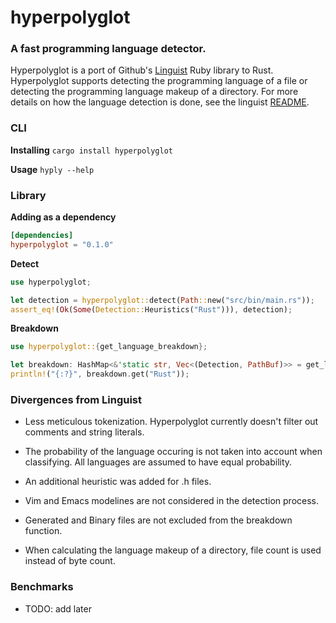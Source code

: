 # hyperpolyglot
### A fast programming language detector.
Hyperpolyglot is a port of Github's [Linguist](https://github.com/github/linguist) Ruby library to Rust. Hyperpolyglot supports detecting the programming language of a file or detecting the programming language makeup of a directory. For more details on how the language detection is done, see the linguist [README](https://github.com/github/linguist/blob/master/README.md).

### CLI
**Installing**
`cargo install hyperpolyglot`

**Usage**
`hyply --help`

### Library
**Adding as a dependency**
```TOML
[dependencies]
hyperpolyglot = "0.1.0"
```

**Detect**
```Rust
use hyperpolyglot;

let detection = hyperpolyglot::detect(Path::new("src/bin/main.rs"));
assert_eq!(Ok(Some(Detection::Heuristics("Rust"))), detection);
```

**Breakdown**
```Rust
use hyperpolyglot::{get_language_breakdown};

let breakdown: HashMap<&'static str, Vec<(Detection, PathBuf)>> = get_language_breakdown("src/");
println!("{:?}", breakdown.get("Rust"));
```

### Divergences from Linguist
* Less meticulous tokenization. Hyperpolyglot currently doesn't filter out comments and string literals.

* The probability of the language occuring is not taken into account when classifying. All languages are assumed to have equal probability.

* An additional heuristic was added for .h files.

* Vim and Emacs modelines are not considered in the detection process.

* Generated and Binary files are not excluded from the breakdown function.

* When calculating the language makeup of a directory, file count is used instead of byte count.

### Benchmarks
* TODO: add later
